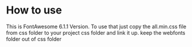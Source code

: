 # How to use
This is FontAwesome 6.1.1 Version. To use that just copy the all.min.css file from css folder to your project css folder and link it up. keep the webfonts folder out of css folder
